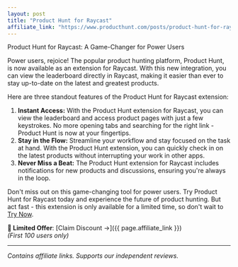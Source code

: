 ```yaml
---
layout: post
title: "Product Hunt for Raycast"
affiliate_link: "https://www.producthunt.com/posts/product-hunt-for-raycast?ref=autoverse&utm_source=autoverse"
---
```


Product Hunt for Raycast: A Game-Changer for Power Users

Power users, rejoice! The popular product hunting platform, Product Hunt, is now available as an extension for Raycast. With this new integration, you can view the leaderboard directly in Raycast, making it easier than ever to stay up-to-date on the latest and greatest products.

Here are three standout features of the Product Hunt for Raycast extension:

1. **Instant Access:** With the Product Hunt extension for Raycast, you can view the leaderboard and access product pages with just a few keystrokes. No more opening tabs and searching for the right link - Product Hunt is now at your fingertips.
2. **Stay in the Flow:** Streamline your workflow and stay focused on the task at hand. With the Product Hunt extension, you can quickly check in on the latest products without interrupting your work in other apps.
3. **Never Miss a Beat:** The Product Hunt extension for Raycast includes notifications for new products and discussions, ensuring you're always in the loop.

Don't miss out on this game-changing tool for power users. Try Product Hunt for Raycast today and experience the future of product hunting. But act fast - this extension is only available for a limited time, so don't wait to [Try Now](https://www.producthunt.com/r/p/959772?app_id=339).

**🚨 Limited Offer**: [Claim Discount →]({{ page.affiliate_link }})  
*(First 100 users only)*  

---

*Contains affiliate links. Supports our independent reviews.*

